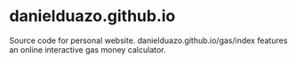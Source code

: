 # danielduazo.github.io
Source code for personal website. danielduazo.github.io/gas/index features an online interactive gas money calculator.
